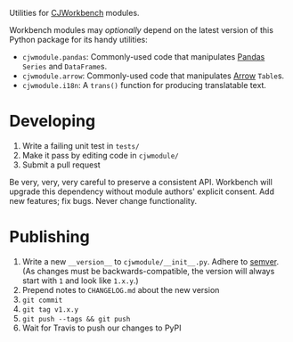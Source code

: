 Utilities for [CJWorkbench](https://github.com/CJWorkbench/cjworkbench) modules.

Workbench modules may _optionally_ depend on the latest version of this Python
package for its handy utilities:

* `cjwmodule.pandas`: Commonly-used code that manipulates
  [Pandas](https://pandas.pydata.org) `Series` and `DataFrame`s.
* `cjwmodule.arrow`: Commonly-used code that manipulates
  [Arrow](https://arrow.apache.org) `Table`s.
* `cjwmodule.i18n`: A `trans()` function for producing translatable text.


Developing
==========

1. Write a failing unit test in `tests/`
2. Make it pass by editing code in `cjwmodule/`
3. Submit a pull request

Be very, very, very careful to preserve a consistent API. Workbench will
upgrade this dependency without module authors' explicit consent. Add new
features; fix bugs. Never change functionality.


Publishing
==========

1. Write a new `__version__` to `cjwmodule/__init__.py`. Adhere to
   [semver](https://semver.org). (As changes must be backwards-compatible,
   the version will always start with `1` and look like `1.x.y`.)
2. Prepend notes to `CHANGELOG.md` about the new version
3. `git commit`
4. `git tag v1.x.y`
5. `git push --tags && git push`
6. Wait for Travis to push our changes to PyPI
